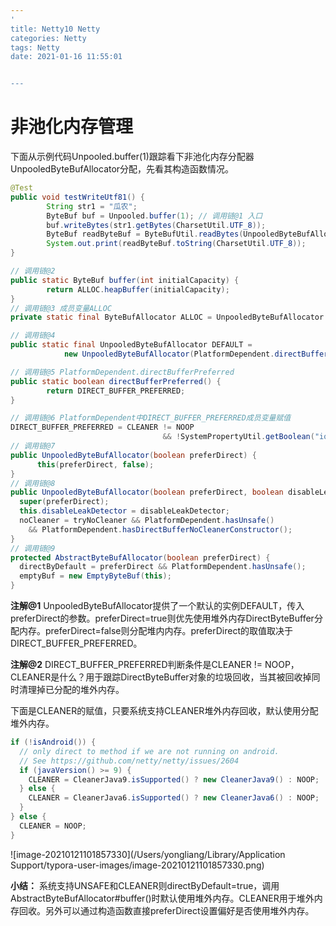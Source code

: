 ```yaml
---
'
title: Netty10 Netty
categories: Netty
tags: Netty
date: 2021-01-16 11:55:01


---
```




# 非池化内存管理

下面从示例代码Unpooled.buffer(1)跟踪看下非池化内存分配器UnpooledByteBufAllocator分配，先看其构造函数情况。

```java
@Test
public void testWriteUtf81() {
        String str1 = "瓜农";
        ByteBuf buf = Unpooled.buffer(1); // 调用链@1 入口
        buf.writeBytes(str1.getBytes(CharsetUtil.UTF_8));
        ByteBuf readByteBuf = ByteBufUtil.readBytes(UnpooledByteBufAllocator.DEFAULT,buf,str1.getBytes(CharsetUtil.UTF_8).length);
        System.out.print(readByteBuf.toString(CharsetUtil.UTF_8));
}
```

```java
// 调用链@2
public static ByteBuf buffer(int initialCapacity) {
        return ALLOC.heapBuffer(initialCapacity);
}
// 调用链@3 成员变量ALLOC
private static final ByteBufAllocator ALLOC = UnpooledByteBufAllocator.DEFAULT; // 注解@1

// 调用链@4
public static final UnpooledByteBufAllocator DEFAULT = 
            new UnpooledByteBufAllocator(PlatformDependent.directBufferPreferred()); 

// 调用链@5 PlatformDependent.directBufferPreferred
public static boolean directBufferPreferred() {
        return DIRECT_BUFFER_PREFERRED;
}

// 调用链@6 PlatformDependent中DIRECT_BUFFER_PREFERRED成员变量赋值
DIRECT_BUFFER_PREFERRED = CLEANER != NOOP
                                  && !SystemPropertyUtil.getBoolean("io.netty.noPreferDirect", false); // 注解@2
// 调用链@7
public UnpooledByteBufAllocator(boolean preferDirect) {
      this(preferDirect, false);
}
// 调用链@8
public UnpooledByteBufAllocator(boolean preferDirect, boolean disableLeakDetector, boolean tryNoCleaner) {
  super(preferDirect);
  this.disableLeakDetector = disableLeakDetector;
  noCleaner = tryNoCleaner && PlatformDependent.hasUnsafe()
    && PlatformDependent.hasDirectBufferNoCleanerConstructor();
}
// 调用链@9
protected AbstractByteBufAllocator(boolean preferDirect) {
  directByDefault = preferDirect && PlatformDependent.hasUnsafe();
  emptyBuf = new EmptyByteBuf(this);
}
```

**注解@1**  UnpooledByteBufAllocator提供了一个默认的实例DEFAULT，传入preferDirect的参数。preferDirect=true则优先使用堆外内存DirectByteBuffer分配内存。preferDirect=false则分配堆内内存。preferDirect的取值取决于DIRECT_BUFFER_PREFERRED。



**注解@2** DIRECT_BUFFER_PREFERRED判断条件是CLEANER != NOOP，CLEANER是什么？用于跟踪DirectByteBuffer对象的垃圾回收，当其被回收掉同时清理掉已分配的堆外内存。

下面是CLEANER的赋值，只要系统支持CLEANER堆外内存回收，默认使用分配堆外内存。

```java
if (!isAndroid()) {
  // only direct to method if we are not running on android.
  // See https://github.com/netty/netty/issues/2604
  if (javaVersion() >= 9) {
    CLEANER = CleanerJava9.isSupported() ? new CleanerJava9() : NOOP;
  } else {
    CLEANER = CleanerJava6.isSupported() ? new CleanerJava6() : NOOP;
  }
} else {
  CLEANER = NOOP;
}
```

![image-20210121101857330](/Users/yongliang/Library/Application Support/typora-user-images/image-20210121101857330.png)

**小结：** 系统支持UNSAFE和CLEANER则directByDefault=true，调用AbstractByteBufAllocator#buffer()时默认使用堆外内存。CLEANER用于堆外内存回收。另外可以通过构造函数直接preferDirect设置偏好是否使用堆外内存。













